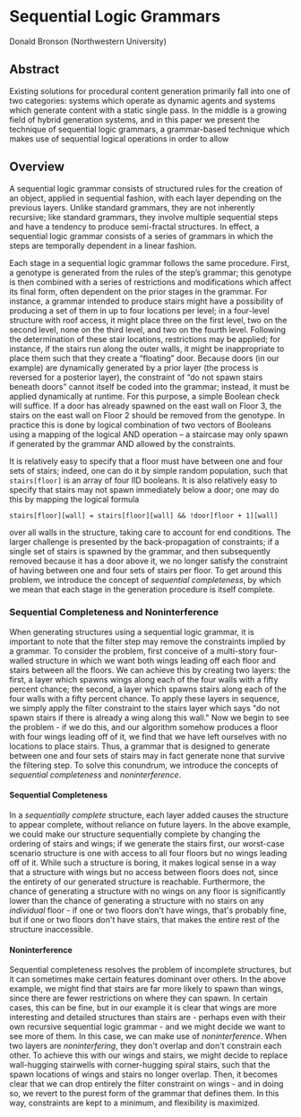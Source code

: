 # Sequential Logic Grammars 

Donald Bronson (Northwestern University)
 
## Abstract 

Existing solutions for procedural content generation primarily fall into one of two categories: systems which operate as dynamic agents and systems which generate content with a static single pass. In the middle is a growing field of hybrid generation systems, and in this paper we present the technique of sequential logic grammars, a grammar-based technique which makes use of sequential logical operations in order to allow

## Overview 

A sequential logic grammar consists of structured rules for the creation of an object, applied in sequential fashion, with each layer depending on the previous layers. Unlike standard grammars, they are not inherently recursive; like standard grammars, they involve multiple sequential steps and have a tendency to produce semi-fractal structures. In effect, a sequential logic grammar consists of a series of grammars in which the steps are temporally dependent in a linear fashion. 

Each stage in a sequential logic grammar follows the same procedure. First, a genotype is generated from the rules of the step’s grammar; this genotype is then combined with a series of restrictions and modifications which affect its final form, often dependent on the prior stages in the grammar. For instance, a grammar intended to produce stairs might have a possibility of producing a set of them in up to four locations per level; in a four-level structure with roof access, it might place three on the first level, two on the second level, none on the third level, and two on the fourth level. Following the determination of these stair locations, restrictions may be applied; for instance, if the stairs run along the outer walls, it might be inappropriate to place them such that they create a “floating” door. Because doors (in our example) are dynamically generated by a prior layer (the process is reversed for a posterior layer), the constraint of “do not spawn stairs beneath doors” cannot itself be coded into the grammar; instead, it must be applied dynamically at runtime. For this purpose, a simple Boolean check will suffice. If a door has already spawned on the east wall on Floor 3, the stairs on the east wall on Floor 2 should be removed from the genotype. In practice this is done by logical combination of two vectors of Booleans using a mapping of the logical AND operation – a staircase may only spawn if generated by the grammar AND allowed by the constraints. 

It is relatively easy to specify that a floor must have between one and four sets of stairs; indeed, one can do it by simple random population, such that `stairs[floor]` is an array of four IID booleans. It is also relatively easy to specify that stairs may not spawn immediately below a door; one may do this by mapping the logical formula 

```
stairs[floor][wall] = stairs[floor][wall] && !door[floor + 1][wall]
```

over all walls in the structure, taking care to account for end conditions. The larger challenge is presented by the back-propagation of constraints; if a single set of stairs is spawned by the grammar, and then subsequently removed because it has a door above it, we no longer satisfy the constraint of having between one and four sets of stairs per floor. To get around this problem, we introduce the concept of *sequential completeness*, by which we mean that each stage in the generation procedure is itself complete.

### Sequential Completeness and Noninterference

When generating structures using a sequential logic grammar, it is important to note that the filter step may remove the constraints implied by a grammar. To consider the problem, first conceive of a multi-story four-walled structure in which we want both wings leading off each floor and stairs between all the floors. We can achieve this by creating two layers: the first, a layer which spawns wings along each of the four walls with a fifty percent chance; the second, a layer which spawns stairs along each of the four walls with a fifty percent chance. To apply these layers in sequence, we simply apply the filter constraint to the stairs layer which says "do not spawn stairs if there is already a wing along this wall." Now we begin to see the problem - if we do this, and our algorithm somehow produces a floor with four wings leading off of it, we find that we have left ourselves with no locations to place stairs. Thus, a grammar that is designed to generate between one and four sets of stairs may in fact generate none that survive the filtering step. To solve this conundrum, we introduce the concepts of *sequential completeness* and *noninterference*.

#### Sequential Completeness

In a *sequentially complete* structure, each layer added causes the structure to appear complete, without reliance on future layers. In the above example, we could make our structure sequentially complete by changing the ordering of stairs and wings; if we generate the stairs first, our worst-case scenario structure is one with access to all four floors but no wings leading off of it. While such a structure is boring, it makes logical sense in a way that a structure with wings but no access between floors does not, since the entirety of our generated structure is reachable. Furthermore, the chance of generating a structure with no wings on any floor is significantly lower than the chance of generating a structure with no stairs on any *individual* floor - if one or two floors don't have wings, that's probably fine, but if one or two floors don't have stairs, that makes the entire rest of the structure inaccessible.

#### Noninterference

Sequential completeness resolves the problem of incomplete structures, but it can sometimes make certain features dominant over others. In the above example, we might find that stairs are far more likely to spawn than wings, since there are fewer restrictions on where they can spawn. In certain cases, this can be fine, but in our example it is clear that wings are more interesting and detailed structures than stairs are - perhaps even with their own recursive sequential logic grammar - and we might decide we want to see more of them. In this case, we can make use of *noninterference*. When two layers are *noninterfering*, they don't overlap and don't constrain each other. To achieve this with our wings and stairs, we might decide to replace wall-hugging stairwells with corner-hugging spiral stairs, such that the spawn locations of wings and stairs no longer overlap. Then, it becomes clear that we can drop entirely the filter constraint on wings - and in doing so, we revert to the purest form of the grammar that defines them. In this way, constraints are kept to a minimum, and flexibility is maximized.
